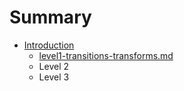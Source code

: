 # Summary

* [Introduction](README.md)
   * [level1-transitions-transforms.md](level1-transitions-transformsmd.md)
   * Level 2
   * Level 3

